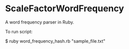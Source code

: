 # ScaleFactorWordFrequency
A word frequency parser in Ruby.

To run script:

$ ruby word_frequency_hash.rb "sample_file.txt"
